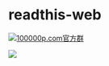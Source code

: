 # readthis-web

[![](http://pub.idqqimg.com/wpa/images/group.png "100000p.com官方群")](http://shang.qq.com/wpa/qunwpa?idkey=bc60b852e963704404153f225800257ab64dc5727cab6e777166f7d76046ba7a)


![](https://raw.githubusercontent.com/zhangshanhai/readthis-web/master/img/readthis.png)
